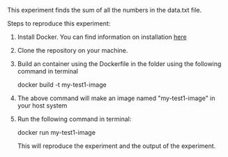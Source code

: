This experiment finds the sum of all the numbers in the data.txt file.

Steps to reproduce this experiment:

1. Install Docker. You can find information on installation [here](https://docs.docker.com/v17.09/engine/installation/)

2. Clone the repository on your machine.

3. Build an container using the Dockerfile in the folder using the following command in terminal

   docker build -t my-test1-image
   
4. The above command will make an image named "my-test1-image" in your host system

5. Run the following command in terminal:

   docker run my-test1-image
   
   This will reproduce the experiment and the output of the experiment.
